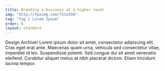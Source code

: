 ```yaml
---
title: Branding a business at a higher level
img: "http://fpoimg.com/721x550"
tag: "Tag 1 Lorem Ipsum"
order: 6
layout: standard
---
```


Design Archive! Lorem ipsum dolor sit amet, consectetur adipiscing elit. Cras eget erat ante. Maecenas quam urna, vehicula sed consectetur vitae, imperdiet id leo. Suspendisse potenti. Sed congue dui sit amet venenatis eleifend. Curabitur aliquet metus at nibh placerat dictum. Etiam tincidunt lacinia tempor.
